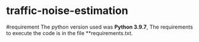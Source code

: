 # traffic-noise-estimation
#requirement
The python version used was **Python 3.9.7**, The requirements to execute the code is in the file **requirements.txt.
